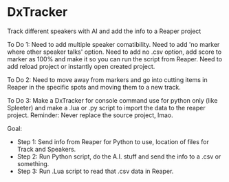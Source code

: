# DxTracker
Track different speakers with AI and add the info to a Reaper project

To Do 1:
Need to add multiple speaker comatibility.
Need to add 'no marker where other speaker talks' option.
Need to add no .csv option, add score to marker as 100% and make it so you can run the script from Reaper.
Need to add reload project or instantly open created project.

To Do 2:
Need to move away from markers and go into cutting items in Reaper in the specific spots and moving them to a new track.

To Do 3:
Make a DxTracker for console command use for python only (like Spleeter) and make a .lua or .py script to import the data to the reaper project.
Reminder: Never replace the source project, lmao.

Goal:
- Step 1: Send info from Reaper for Python to use, location of files for Track and Speakers.
- Step 2: Run Python script, do the A.I. stuff and send the info to a .csv or something.
- Step 3: Run .Lua script to read that .csv data in Reaper.
